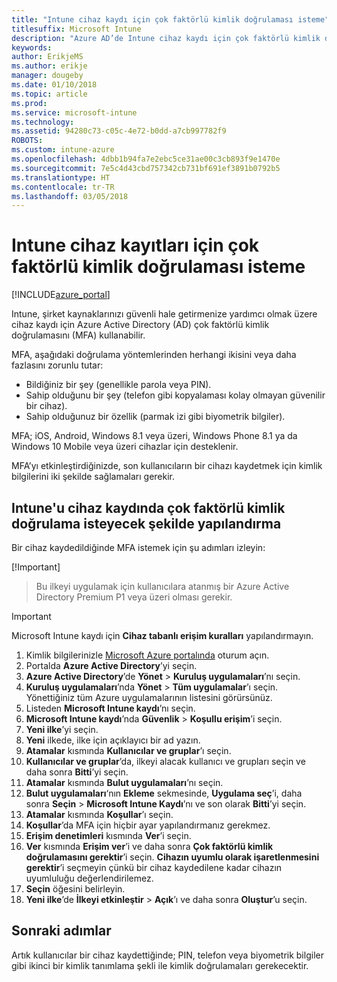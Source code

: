 ```yaml
---
title: "Intune cihaz kaydı için çok faktörlü kimlik doğrulaması isteme"
titlesuffix: Microsoft Intune
description: "Azure AD’de Intune cihaz kaydı için çok faktörlü kimlik doğrulaması isteme."
keywords: 
author: ErikjeMS
ms.author: erikje
manager: dougeby
ms.date: 01/10/2018
ms.topic: article
ms.prod: 
ms.service: microsoft-intune
ms.technology: 
ms.assetid: 94280c73-c05c-4e72-b0dd-a7cb997782f9
ROBOTS: 
ms.custom: intune-azure
ms.openlocfilehash: 4dbb1b94fa7e2ebc5ce31ae00c3cb893f9e1470e
ms.sourcegitcommit: 7e5c4d43cbd757342cb731bf691ef3891b0792b5
ms.translationtype: HT
ms.contentlocale: tr-TR
ms.lasthandoff: 03/05/2018
---
```

# <a name="require-multi-factor-authentication-for-intune-device-enrollments"></a>Intune cihaz kayıtları için çok faktörlü kimlik doğrulaması isteme

[!INCLUDE[azure_portal](./includes/azure_portal.md)]

Intune, şirket kaynaklarınızı güvenli hale getirmenize yardımcı olmak üzere cihaz kaydı için Azure Active Directory (AD) çok faktörlü kimlik doğrulamasını (MFA) kullanabilir.

MFA, aşağıdaki doğrulama yöntemlerinden herhangi ikisini veya daha fazlasını zorunlu tutar:

- Bildiğiniz bir şey (genellikle parola veya PIN).
- Sahip olduğunu bir şey (telefon gibi kopyalaması kolay olmayan güvenilir bir cihaz).
- Sahip olduğunuz bir özellik (parmak izi gibi biyometrik bilgiler).

MFA; iOS, Android, Windows 8.1 veya üzeri, Windows Phone 8.1 ya da Windows 10 Mobile veya üzeri cihazlar için desteklenir.

MFA’yı etkinleştirdiğinizde, son kullanıcıların bir cihazı kaydetmek için kimlik bilgilerini iki şekilde sağlamaları gerekir.

## <a name="configure-intune-to-require-multi-factor-authentication-at-device-enrollment"></a>Intune'u cihaz kaydında çok faktörlü kimlik doğrulama isteyecek şekilde yapılandırma

Bir cihaz kaydedildiğinde MFA istemek için şu adımları izleyin:

[!Important]
>Bu ilkeyi uygulamak için kullanıcılara atanmış bir Azure Active Directory Premium P1 veya üzeri olması gerekir.

>[!Important]
>Microsoft Intune kaydı için **Cihaz tabanlı erişim kuralları** yapılandırmayın.

1. Kimlik bilgilerinizle [Microsoft Azure portalında](https://portal.azure.com) oturum açın.
2. Portalda **Azure Active Directory**’yi seçin.
2. **Azure Active Directory**’de **Yönet** > **Kuruluş uygulamaları**’nı seçin.
3. **Kuruluş uygulamaları**’nda **Yönet** > **Tüm uygulamalar**’ı seçin. Yönettiğiniz tüm Azure uygulamalarının listesini görürsünüz.
3. Listeden **Microsoft Intune kaydı**’nı seçin.
4. **Microsoft Intune kaydı**’nda **Güvenlik** > **Koşullu erişim**’i seçin.
5. **Yeni ilke**’yi seçin.
6. **Yeni** ilkede, ilke için açıklayıcı bir ad yazın.
7. **Atamalar** kısmında **Kullanıcılar ve gruplar**’ı seçin.
8. **Kullanıcılar ve gruplar**’da, ilkeyi alacak kullanıcı ve grupları seçin ve daha sonra **Bitti**’yi seçin.
9. **Atamalar** kısmında **Bulut uygulamaları**’nı seçin.
10. **Bulut uygulamaları**‘nın **Ekleme** sekmesinde, **Uygulama seç**’i, daha sonra **Seçin** > **Microsoft Intune Kaydı**’nı ve son olarak **Bitti**’yi seçin.
11. **Atamalar** kısmında **Koşullar**’ı seçin.
12. **Koşullar**’da MFA için hiçbir ayar yapılandırmanız gerekmez.
13. **Erişim denetimleri** kısmında **Ver**’i seçin.
14. **Ver** kısmında **Erişim ver**’i ve daha sonra **Çok faktörlü kimlik doğrulamasını gerektir**’i seçin.
    **Cihazın uyumlu olarak işaretlenmesini gerektir**’i seçmeyin çünkü bir cihaz kaydedilene kadar cihazın uyumluluğu değerlendirilemez.
15. **Seçin** öğesini belirleyin.
16. **Yeni ilke**’de **İlkeyi etkinleştir** > **Açık**’ı ve daha sonra **Oluştur**’u seçin.



## <a name="next-steps"></a>Sonraki adımlar

Artık kullanıcılar bir cihaz kaydettiğinde; PIN, telefon veya biyometrik bilgiler gibi ikinci bir kimlik tanımlama şekli ile kimlik doğrulamaları gerekecektir.
